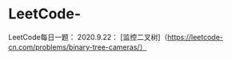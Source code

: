# LeetCode-
LeetCode每日一题：
2020.9.22：
[监控二叉树]（https://leetcode-cn.com/problems/binary-tree-cameras/）
